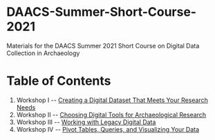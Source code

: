 # DAACS-Summer-Short-Course-2021
Materials for the DAACS Summer 2021 Short Course on Digital Data Collection in Archaeology

# Table of Contents
1. Workshop I -- [Creating a Digital Dataset That Meets Your Research Needs](https://github.com/DAACS-Research-Consortium/DAACS-Open-Academy/blob/main/Workshop_1.md)
2. Workshop II -- [Choosing Digital Tools for Archaeological Research](https://github.com/DAACS-Research-Consortium/DAACS-Open-Academy/blob/main/Workshop_2.md) 
3. Workshop III -- [Working with Legacy Digital Data](https://github.com/DAACS-Research-Consortium/DAACS-Open-Academy/blob/main/Workshop_3.md)
4. Workshop IV -- [Pivot Tables, Queries, and Visualizing Your Data](https://github.com/DAACS-Research-Consortium/DAACS-Open-Academy/blob/main/Workshop_4.md)
